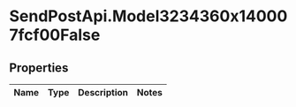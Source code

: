 # SendPostApi.Model3234360x140007fcf00False

## Properties
Name | Type | Description | Notes
------------ | ------------- | ------------- | -------------


